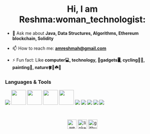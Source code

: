<h1 align="center">Hi, I am Reshma:woman_technologist:</h1>

- 💬 Ask me about **Java, Data Structures, Algorithms, Ethereum blockchain, Solidity**

- 📫 How to reach me: **amreshmah@gmail.com**

- ⚡ Fun fact: Like **computer:computer:, technology, :iphone:gadgets:desktop_computer:, cycling:biking_woman:, painting:art:, nature:four_leaf_clover::blossom::shamrock::tulip:**

<h3>Languages & Tools</h3>
<p align="left">
  <img src="https://img.icons8.com/color/48/000000/java-coffee-cup-logo.png"/>
  <img src="https://upload.wikimedia.org/wikipedia/commons/thumb/9/98/Solidity_logo.svg/600px-Solidity_logo.svg.png" height="48" width="48">
  <img src="https://img.icons8.com/color/48/000000/ethereum.png" height="48" width="48" />
  <img src="https://www.php.net/images/logos/new-php-logo.svg" height="48" width="48"/>
  <img src="https://www.mysql.com/common/logos/powered-by-mysql-167x86.png" height="48" width="48" />
  <img src="https://img.icons8.com/color/48/000000/android-os.png"/>
  <img src="https://img.icons8.com/color/48/000000/visual-studio-code-2019.png"/>
  <img src="https://img.icons8.com/color/48/000000/html-5.png"/>
  <img src="https://img.icons8.com/color/48/000000/css3.png"/>
  <img src="https://img.icons8.com/color/48/000000/javascript.png"/>
</p>
<br> 
<p align="center">
  <a href="http://reshma-haridhas.000webhostapp.com/" target="blank"><img align="center" src="https://img.icons8.com/color/48/000000/domain--v1.png" alt="website" height="30" width="30" /></a>
  <a href="https://www.linkedin.com/in/reshmaharidhas/" target="blank"><img align="center" src="https://img.icons8.com/color/48/000000/linkedin.png" alt="linkedin_logo" height="30" width="30" /></a>
  <a href="https://github.com/reshmaharidhas" target="blank"><img align="center" src="https://img.icons8.com/material-outlined/24/000000/github.png" alt="github_logo" height="30" width="30"/></a>
</p>

<!--
**reshmaharidhas/reshmaharidhas** is a ✨ _special_ ✨ repository because its `README.md` (this file) appears on your GitHub profile.

Here are some ideas to get you started:

- 🔭 I’m currently working on ...
- 🌱 I’m currently learning ...
- 👯 I’m looking to collaborate on ...
- 🤔 I’m looking for help with ...
- 💬 Ask me about ...
- 📫 How to reach me: ...
- 😄 Pronouns: ...
- ⚡ Fun fact: ...
-->
